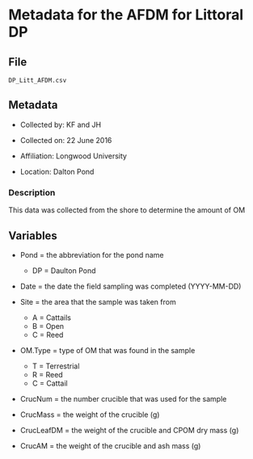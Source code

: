 # Metadata for the AFDM for Littoral DP

## File

`DP_Litt_AFDM.csv`

## Metadata

* Collected by: KF and JH

* Collected on: 22 June 2016

* Affiliation: Longwood University

* Location: Dalton Pond

### Description

This data was collected from the shore to determine the amount of OM

## Variables

* Pond = the abbreviation for the pond name
  * DP = Daulton Pond
  
* Date = the date the field sampling was completed (YYYY-MM-DD)

* Site = the area that the sample was taken from
  * A = Cattails
  * B = Open
  * C = Reed
  
* OM.Type = type of OM that was found in the sample
  * T = Terrestrial 
  * R = Reed
  * C = Cattail

* CrucNum = the number crucible that was used for the sample

* CrucMass = the weight of the crucible (g)

* CrucLeafDM = the weight of the crucible and CPOM dry mass (g)

* CrucAM = the weight of the crucible and ash mass (g)